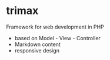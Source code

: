 # trimax

Framework for web development in PHP 

- based on Model - View - Controller
- Markdown content
- responsive design

